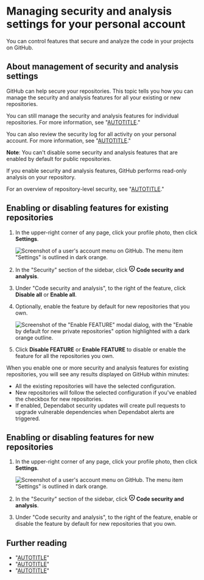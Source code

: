 # Managing security and analysis settings for your personal account

You can control features that secure and analyze the code in your projects on GitHub.

## About management of security and analysis settings

GitHub can help secure your repositories. This topic tells you how you can manage the security and analysis features for all your existing or new repositories.

You can still manage the security and analysis features for individual repositories. For more information, see "[AUTOTITLE](/repositories/managing-your-repositorys-settings-and-features/enabling-features-for-your-repository/managing-security-and-analysis-settings-for-your-repository)."

You can also review the security log for all activity on your personal account. For more information, see "[AUTOTITLE](/authentication/keeping-your-account-and-data-secure/reviewing-your-security-log)."

<div class="ghd-spotlight ghd-spotlight-note border rounded-1 my-3 p-3 f5 color-border-accent-emphasis color-bg-accent">

**Note**: You can't disable some security and analysis features that are enabled by default for public repositories.

</div>

If you enable security and analysis features, GitHub performs read-only analysis on your repository.

For an overview of repository-level security, see "[AUTOTITLE](/code-security/getting-started/securing-your-repository)."

## Enabling or disabling features for existing repositories

1. In the upper-right corner of any page, click your profile photo, then click **Settings**.

    ![Screenshot of a user's account menu on GitHub. The menu item "Settings" is outlined in dark orange.](/assets/images/help/settings/userbar-account-settings.png)

1. In the "Security" section of the sidebar, click **<svg version="1.1" width="16" height="16" viewBox="0 0 16 16" class="octicon octicon-shield-lock" aria-hidden="true"><path d="m8.533.133 5.25 1.68A1.75 1.75 0 0 1 15 3.48V7c0 1.566-.32 3.182-1.303 4.682-.983 1.498-2.585 2.813-5.032 3.855a1.697 1.697 0 0 1-1.33 0c-2.447-1.042-4.049-2.357-5.032-3.855C1.32 10.182 1 8.566 1 7V3.48a1.75 1.75 0 0 1 1.217-1.667l5.25-1.68a1.748 1.748 0 0 1 1.066 0Zm-.61 1.429.001.001-5.25 1.68a.251.251 0 0 0-.174.237V7c0 1.36.275 2.666 1.057 3.859.784 1.194 2.121 2.342 4.366 3.298a.196.196 0 0 0 .154 0c2.245-.957 3.582-2.103 4.366-3.297C13.225 9.666 13.5 8.358 13.5 7V3.48a.25.25 0 0 0-.174-.238l-5.25-1.68a.25.25 0 0 0-.153 0ZM9.5 6.5c0 .536-.286 1.032-.75 1.3v2.45a.75.75 0 0 1-1.5 0V7.8A1.5 1.5 0 1 1 9.5 6.5Z"></path></svg> Code security and analysis**.
1. Under "Code security and analysis", to the right of the feature, click **Disable all** or **Enable all**.
1. Optionally, enable the feature by default for new repositories that you own.

   ![Screenshot of the "Enable FEATURE" modal dialog, with the "Enable by default for new private repositories" option highlighted with a dark orange outline.](/assets/images/help/settings/security-and-analysis-enable-by-default-in-modal.png)

1. Click **Disable FEATURE** or **Enable FEATURE** to disable or enable the feature for all the repositories you own.

When you enable one or more security and analysis features for existing repositories, you will see any results displayed on GitHub within minutes:

- All the existing repositories will have the selected configuration.
- New repositories will follow the selected configuration if you've enabled the checkbox for new repositories.
- If enabled, Dependabot security updates will create pull requests to upgrade vulnerable dependencies when Dependabot alerts are triggered.

## Enabling or disabling features for new repositories

1. In the upper-right corner of any page, click your profile photo, then click **Settings**.

    ![Screenshot of a user's account menu on GitHub. The menu item "Settings" is outlined in dark orange.](/assets/images/help/settings/userbar-account-settings.png)

1. In the "Security" section of the sidebar, click **<svg version="1.1" width="16" height="16" viewBox="0 0 16 16" class="octicon octicon-shield-lock" aria-hidden="true"><path d="m8.533.133 5.25 1.68A1.75 1.75 0 0 1 15 3.48V7c0 1.566-.32 3.182-1.303 4.682-.983 1.498-2.585 2.813-5.032 3.855a1.697 1.697 0 0 1-1.33 0c-2.447-1.042-4.049-2.357-5.032-3.855C1.32 10.182 1 8.566 1 7V3.48a1.75 1.75 0 0 1 1.217-1.667l5.25-1.68a1.748 1.748 0 0 1 1.066 0Zm-.61 1.429.001.001-5.25 1.68a.251.251 0 0 0-.174.237V7c0 1.36.275 2.666 1.057 3.859.784 1.194 2.121 2.342 4.366 3.298a.196.196 0 0 0 .154 0c2.245-.957 3.582-2.103 4.366-3.297C13.225 9.666 13.5 8.358 13.5 7V3.48a.25.25 0 0 0-.174-.238l-5.25-1.68a.25.25 0 0 0-.153 0ZM9.5 6.5c0 .536-.286 1.032-.75 1.3v2.45a.75.75 0 0 1-1.5 0V7.8A1.5 1.5 0 1 1 9.5 6.5Z"></path></svg> Code security and analysis**.
1. Under "Code security and analysis", to the right of the feature, enable or disable the feature by default for new repositories that you own.

## Further reading

- "[AUTOTITLE](/code-security/supply-chain-security/understanding-your-software-supply-chain/about-the-dependency-graph)"
- "[AUTOTITLE](/code-security/dependabot/dependabot-alerts/about-dependabot-alerts)"
- "[AUTOTITLE](/code-security/dependabot/dependabot-version-updates)"
